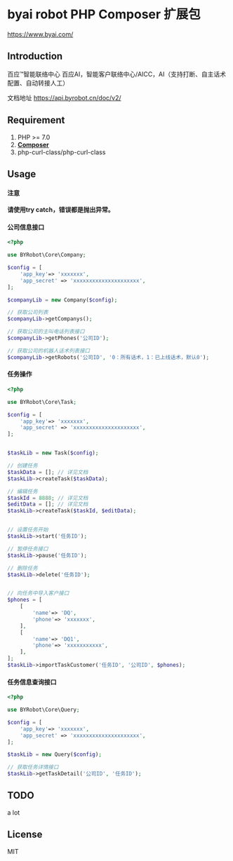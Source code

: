 # byai robot PHP Composer 扩展包

https://www.byai.com/


## Introduction
百应™智能联络中心
百应AI，智能客户联络中心/AICC，AI（支持打断、自主话术配置、自动转接人工）

文档地址
https://api.byrobot.cn/doc/v2/


## Requirement
1. PHP >= 7.0
2. **[Composer](https://getcomposer.org/)**
3. php-curl-class/php-curl-class



## Usage

#### 注意
**请使用try catch，错误都是抛出异常。**

#### 公司信息接口

```php
<?php

use BYRobot\Core\Company;

$config = [
    'app_key'=> 'xxxxxxx',
    'app_secret' => 'xxxxxxxxxxxxxxxxxxxxx',
];

$companyLib = new Company($config);

// 获取公司列表
$companyLib->getCompanys();

// 获取公司的主叫电话列表接口
$companyLib->getPhones('公司ID');

// 获取公司的机器人话术列表接口
$companyLib->getRobots('公司ID', '0：所有话术，1：已上线话术，默认0');
```




#### 任务操作

```php
<?php

use BYRobot\Core\Task;

$config = [
    'app_key'=> 'xxxxxxx',
    'app_secret' => 'xxxxxxxxxxxxxxxxxxxxx',
];


$taskLib = new Task($config);

// 创建任务
$taskData = []; // 详见文档
$taskLib->createTask($taskData);

// 编辑任务
$taskId = 8888; // 详见文档
$editData = []; // 详见文档
$taskLib->createTask($taskId, $editData);


// 设置任务开始
$taskLib->start('任务ID');

// 暂停任务接口
$taskLib->pause('任务ID');

// 删除任务
$taskLib->delete('任务ID');


// 向任务中导入客户接口
$phones = [
    [
        'name'=> 'DQ',
        'phone'=> 'xxxxxxx',    
    ],
    [
        'name'=> 'DQ1',
        'phone'=> 'xxxxxxxxxxx',    
    ],
];
$taskLib->importTaskCustomer('任务ID', '公司ID', $phones);

```




#### 任务信息查询接口

```php
<?php

use BYRobot\Core\Query;

$config = [
    'app_key'=> 'xxxxxxx',
    'app_secret' => 'xxxxxxxxxxxxxxxxxxxxx',
];

$taskLib = new Query($config);

// 获取任务详情接口
$taskLib->getTaskDetail('公司ID', '任务ID');
```

## TODO
a lot

## License

MIT